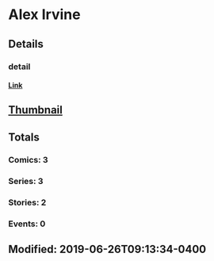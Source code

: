 # Alex  Irvine 
## Details
### detail
#### [Link](http://marvel.com/comics/creators/13372/alex_irvine?utm_campaign=apiRef&utm_source=225578a89fc76f3d20fbffda5d17a88d)
## [Thumbnail](http://i.annihil.us/u/prod/marvel/i/mg/b/40/image_not_available.jpg)
## Totals
### Comics: 3
### Series: 3
### Stories: 2
### Events: 0
## Modified: 2019-06-26T09:13:34-0400